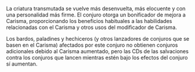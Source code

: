 La criatura transmutada se vuelve más desenvuelta, más elocuente y con una personalidad más firme. El conjuro otorga un bonificador de mejora a Carisma, proporcionando los beneficios habituales a las habilidades relacionadas con el Carisma y otros usos del modificador de Carisma.

Los bardos, paladines y hechiceros (y otros lanzadores de conjuros que se basen en el Carisma) afectados por este conjuro no obtienen conjuros adicionales debido al Carisma aumentado, pero las CDs de las salvaciones contra los conjuros que lancen mientras estén bajo los efectos del conjuro sí aumentan.
